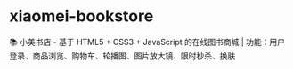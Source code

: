 # xiaomei-bookstore
📚 小美书店 - 基于 HTML5 + CSS3 + JavaScript 的在线图书商城 | 功能：用户登录、商品浏览、购物车、轮播图、图片放大镜、限时秒杀、换肤
